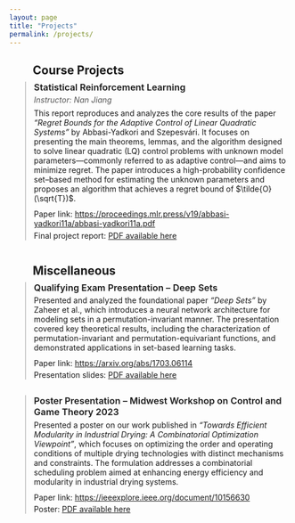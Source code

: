 ```yaml
---
layout: page
title: "Projects"
permalink: /projects/
---
```


<!-- Course Projects Section -->
<h2 style="margin-left: 2em; margin-bottom: 0.4em;">Course Projects</h2>

<div style="margin-left: 2em; padding-left: 1em; border-left: 2px solid #ccc;">

  <h3 style="margin: 0 0 0.25em 0; font-weight: 600;">Statistical Reinforcement Learning</h3>

  <p style="margin: 0 0 0.5em 0; font-style: italic; color: #555;">
    Instructor: Nan Jiang
  </p>

  <p style="margin: 0 0 0.8em 0;">
    This report reproduces and analyzes the core results of the paper  
    <em>“Regret Bounds for the Adaptive Control of Linear Quadratic Systems”</em>  
    by Abbasi-Yadkori and Szepesvári. It focuses on presenting the main theorems, lemmas, and the algorithm designed to solve linear quadratic (LQ) control problems with unknown model parameters—commonly referred to as adaptive control—and aims to minimize regret. The paper introduces a high-probability confidence set–based method for estimating the unknown parameters and proposes an algorithm that achieves a regret bound of $\tilde{O}(\sqrt{T})$.
  </p>

  <p style="margin: 0 0 0.3em 0;">
    Paper link:  
    <a href="https://proceedings.mlr.press/v19/abbasi-yadkori11a/abbasi-yadkori11a.pdf" target="_blank">
      https://proceedings.mlr.press/v19/abbasi-yadkori11a/abbasi-yadkori11a.pdf
    </a>
  </p>

  <p style="margin: 0;">
    Final project report:  
    <a href="https://alisina75.github.io/files/misc_notes/CS542_project.pdf" target="_blank">
      PDF available here
    </a>
  </p>

</div>

<!-- Miscellaneous Section -->
<h2 style="margin-left: 2em; margin-top: 2em; margin-bottom: 0.4em;">Miscellaneous</h2>

<div style="margin-left: 2em; padding-left: 1em; border-left: 2px solid #ccc;">

  <h3 style="margin: 0 0 0.25em 0; font-weight: 600;">Qualifying Exam Presentation – Deep Sets</h3>

  <p style="margin: 0 0 0.8em 0;">
    Presented and analyzed the foundational paper  
    <em>“Deep Sets”</em> by Zaheer et al., which introduces a neural network architecture for modeling sets in a permutation-invariant manner. The presentation covered key theoretical results, including the characterization of permutation-invariant and permutation-equivariant functions, and demonstrated applications in set-based learning tasks.
  </p>

  <p style="margin: 0 0 0.3em 0;">
    Paper link:  
    <a href="https://arxiv.org/abs/1703.06114" target="_blank">
      https://arxiv.org/abs/1703.06114
    </a>
  </p>

  <p style="margin: 0;">
    Presentation slides:  
    <a href="https://alisina75.github.io/files/misc_notes/Qualifying_Exam-3.pdf" target="_blank">
      PDF available here
    </a>
  </p>

</div>

<div style="margin-top: 2em; margin-left: 2em; padding-left: 1em; border-left: 2px solid #ccc;">

  <h3 style="margin: 0 0 0.25em 0; font-weight: 600;">
    Poster Presentation – Midwest Workshop on Control and Game Theory 2023
  </h3>

  <p style="margin: 0 0 0.8em 0;">
    Presented a poster on our work published in  
    <em>“Towards Efficient Modularity in Industrial Drying: A Combinatorial Optimization Viewpoint”</em>,  
    which focuses on optimizing the order and operating conditions of multiple drying technologies with distinct mechanisms and constraints. The formulation addresses a combinatorial scheduling problem aimed at enhancing energy efficiency and modularity in industrial drying systems.
  </p>

  <p style="margin: 0 0 0.3em 0;">
    Paper link:  
    <a href="https://ieeexplore.ieee.org/abstract/document/10156630" target="_blank">
      https://ieeexplore.ieee.org/document/10156630
    </a>
  </p>

  <p style="margin: 0;">
    Poster:  
    <a href="https://alisina75.github.io/files/misc_notes/ACC_drying_poster.pdf" target="_blank">
      PDF available here
    </a>
  </p>

</div>







